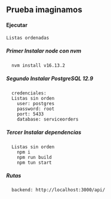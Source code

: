 ## Prueba imaginamos

#### Ejecutar
    Listas ordenadas
##### Primer Instalar node con nvm
      nvm install v16.13.2
##### Segundo Instalar PostgreSQL 12.9
      credenciales:
      Listas sin orden
        user: postgres
        password: root
        port: 5433
        database: serviceorders
##### Tercer Instalar dependencias
      Listas sin orden
        npm i
        npm run build
        npm tun start

##### Rutas
      backend: http://localhost:3000/api/

